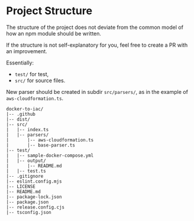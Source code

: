 # Project Structure

The structure of the project does not deviate from the common model of how an npm module should be written.

If the structure is not self-explanatory for you, feel free to create a PR with an improvement.

Essentially:
- `test/` for test,
- `src/` for source files.

New parser should be created in subdir `src/parsers/`, as in the example of `aws-cloudformation.ts`.

```
docker-to-iac/
|-- .github
|-- dist/
|-- src/
|   |-- index.ts
|   |-- parsers/
|       |-- aws-cloudformation.ts
|       |-- base-parser.ts
|-- test/
|   |-- sample-docker-compose.yml
|   |-- output/
|       |-- README.md
|   |-- test.ts
|-- .gitignore
|-- eslint.config.mjs
|-- LICENSE
|-- README.md
|-- package-lock.json
|-- package.json
|-- release.config.cjs
|-- tsconfig.json
```
